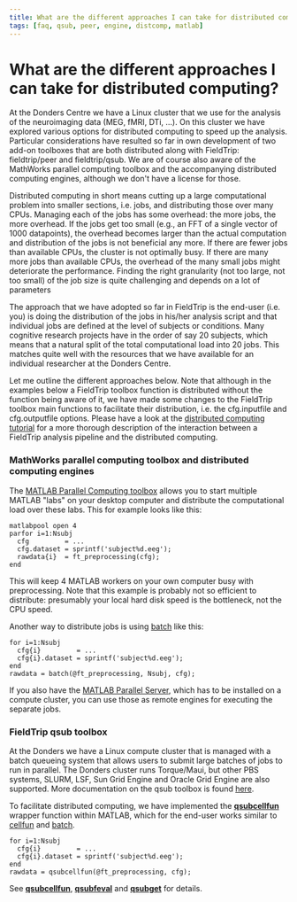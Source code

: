 ```yaml
---
title: What are the different approaches I can take for distributed computing?
tags: [faq, qsub, peer, engine, distcomp, matlab]
---
```


# What are the different approaches I can take for distributed computing?

At the Donders Centre we have a Linux cluster that we use for the analysis of the neuroimaging data (MEG, fMRI, DTi, ...). On this cluster we have explored various options for distributed computing to speed up the analysis. Particular considerations have resulted so far in own development of two add-on toolboxes that are both distributed along with FieldTrip: fieldtrip/peer and fieldtrip/qsub. We are of course also aware of the MathWorks parallel computing toolbox and the accompanying distributed computing engines, although we don't have a license for those.

Distributed computing in short means cutting up a large computational problem into smaller sections, i.e. jobs, and distributing those over many CPUs. Managing each of the jobs has some overhead: the more jobs, the more overhead. If the jobs get too small (e.g., an FFT of a single vector of 1000 datapoints), the overhead becomes larger than the actual computation and distribution of the jobs is not beneficial any more. If there are fewer jobs than available CPUs, the cluster is not optimally busy. If there are many more jobs than available CPUs, the overhead of the many small jobs might deteriorate the performance. Finding the right granularity (not too large, not too small) of the job size is quite challenging and depends on a lot of parameters

The approach that we have adopted so far in FieldTrip is the end-user (i.e. you) is doing the distribution of the jobs in his/her analysis script and that individual jobs are defined at the level of subjects or conditions. Many cognitive research projects have in the order of say 20 subjects, which means that a natural split of the total computational load into 20 jobs. This matches quite well with the resources that we have available for an individual researcher at the Donders Centre.

Let me outline the different approaches below. Note that although in the examples below a FieldTrip toolbox function is distributed without the function being aware of it, we have made some changes to the FieldTrip toolbox main functions to facilitate their distribution, i.e. the cfg.inputfile and cfg.outputfile options. Please have a look at the [distributed computing tutorial](/tutorial/distributedcomputing) for a more thorough description of the interaction between a FieldTrip analysis pipeline and the distributed computing.

### MathWorks parallel computing toolbox and distributed computing engines

The [MATLAB Parallel Computing toolbox](http://www.mathworks.nl/products/parallel-computing) allows you to start multiple MATLAB "labs" on your desktop computer and distribute the computational load over these labs. This for example looks like this:

    matlabpool open 4
    parfor i=1:Nsubj
      cfg         = ...
      cfg.dataset = sprintf('subject%d.eeg');
      rawdata{i}  = ft_preprocessing(cfg);
    end

This will keep 4 MATLAB workers on your own computer busy with preprocessing. Note that this example is probably not so efficient to distribute: presumably your local hard disk speed is the bottleneck, not the CPU speed.

Another way to distribute jobs is using [batch](https://www.mathworks.com/help/distcomp/batch.html) like this:

    for i=1:Nsubj
      cfg{i}         = ...
      cfg{i}.dataset = sprintf('subject%d.eeg');
    end
    rawdata = batch(@ft_preprocessing, Nsubj, cfg);

If you also have the [MATLAB Parallel Server](https://nl.mathworks.com/products/matlab-parallel-server.html), which has to be installed on a compute cluster, you can use those as remote engines for executing the separate jobs.

### FieldTrip qsub toolbox

At the Donders we have a Linux compute cluster that is managed with a batch queueing system that allows users to submit large batches of jobs to run in parallel. The Donders cluster runs Torque/Maui, but other PBS systems, SLURM, LSF, Sun Grid Engine and Oracle Grid Engine are also supported. More documentation on the qsub toolbox is found [here](/development/module/qsub).

To facilitate distributed computing, we have implemented the **[qsubcellfun](/reference/qsub/qsubcellfun)** wrapper function within MATLAB, which for the end-user works similar to [cellfun](https://nl.mathworks.com/help/matlab/ref/cellfun.html) and [batch](https://nl.mathworks.com/help/parallel-computing/batch.html).

    for i=1:Nsubj
      cfg{i}         = ...
      cfg{i}.dataset = sprintf('subject%d.eeg');
    end
    rawdata = qsubcellfun(@ft_preprocessing, cfg);

See **[qsubcellfun](/reference/qsub/qsubcellfun)**, **[qsubfeval](/reference/qsub/qsubfeval)** and **[qsubget](/reference/qsub/qsubget)** for details.
